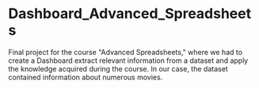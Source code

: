 # Dashboard_Advanced_Spreadsheets
Final project for the course "Advanced Spreadsheets," where we had to create a Dashboard extract relevant information from a dataset and apply the knowledge acquired during the course. In our case, the dataset contained information about numerous movies.
